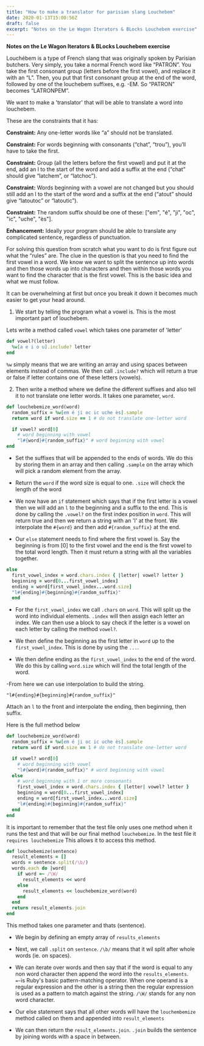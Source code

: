 ```yaml
---
title: "How to make a translator for parisian slang Louchebem"
date: 2020-01-13T15:00:56Z
draft: false
excerpt: "Notes on the Le Wagon Iterators & BLocks Louchebem exercise"
---
```


**Notes on the Le Wagon Iterators & BLocks Louchebem exercise**

Louchébem is a type of French slang that was originally spoken by Parisian butchers. Very simply, you take a normal French word like “PATRON”. You take the first consonant group (letters before the first vowel), and replace it with an “L”. Then, you put that first consonant group at the end of the word, followed by one of the louchebem suffixes, e.g. -EM. So “PATRON” becomes “LATRONPEM”.

We want to make a 'translator' that will be able to translate a word into louchebem.

These are the constraints that it has:

**Constraint:** Any one-letter words like “a” should not be translated.

**Constraint:** For words beginning with consonants (“chat”, “trou”), you’ll have to take the first.

**Constraint:** Group (all the letters before the first vowel) and put it at the end, add an l to the start of the word and add a suffix at the end (“chat” should give “latchem”, or “latchoc”).

**Constraint:** Words beginning with a vowel are not changed but you should still add an l to the start of the word and a suffix at the end (“atout” should give “latoutoc” or “latoutic”).

**Constraint:** The random suffix should be one of these: ["em", "é", "ji", "oc", "ic", "uche", "ès"].

**Enhancement:** Ideally your program should be able to translate any complicated sentence, regardless of punctuation.

For solving this question from scratch what you want to do is first figure out what the “rules” are. The clue in the question is that you need to find the first vowel in a word. We know we want to split the sentence up into words and then those words up into characters and then within those words you want to find the character that is the first vowel. This is the basic idea and what we must follow.

It can be overwhelming at first but once you break it down it becomes much easier to get your head around.

1. We start by telling the program what a vowel is. This is the most important part of louchebem.

Lets write a method called `vowel` which takes one parameter of 'letter'

```ruby
def vowel?(letter)
  %w[a e i o u].include? letter
end
```
`%w` simply means that we are writing an array and using spaces between elements instead of commas. We then call `.include?` which will return a true or false if letter contains one of these letters (vowels).

2. Then write a method where we define the different suffixes and also tell it to not translate one letter words. It takes one parameter, `word`.


```ruby
def louchebemize_word(word)
  random_suffix = %w[em é ji oc ic uche ès].sample
  return word if word.size == 1 # do not translate one-letter word

  if vowel? word[0]
    # word beginning with vowel
    "l#{word}#{random_suffix}" # word beginning with vowel
end
```

- Set the suffixes that will be appended to the ends of words. We do this by storing them in an array and then calling `.sample` on the array which will pick a random element from the array.

- Return the `word` if the word size is equal to one. `.size` will check the length of the word

- We now have an `if` statement which says that if the first letter is a vowel then we will add an `l` to the beginning and a suffix to the end. This is done by calling the `.vowel?` on the first index position in `word`. This will return true and then we return a string with an 'l' at the front. We interpolate the `#{word}` and then add `#{random_suffix}` at the end.

- Our `else` statement needs to find where the first vowel is. Say the beginning is from [0] to the first vowel and the end is the first vowel to the total word length. Then it must return a string with all the variables together.

```ruby
else
  first_vowel_index = word.chars.index { |letter| vowel? letter }
  beginning = word[0...first_vowel_index]
  ending = word[first_vowel_index...word.size]
  "l#{ending}#{beginning}#{random_suffix}"
  end
```

  - For the `first_vowel_index` we call `.chars` on `word`. This will split up the word into individual elements. `.index` will then assign each letter an index. We can then use a block to say check if the letter is a vowel on each letter by calling the method `vowel?`.

  - We then define the beginning as the first letter in `word` up to the `first_vowel_index`. This is done by using the `...`.

  - We then define ending as the `first_vowel_index` to the end of the word. We do this by calling `word.size` which will find the total length of the word.

  -From here we can use interpolation to build the string.

  `"l#{ending}#{beginning}#{random_suffix}"`

  Attach an `l` to the front and interpolate the ending, then beginning, then suffix.

Here is the full method below

```ruby
def louchebemize_word(word)
  random_suffix = %w[em é ji oc ic uche ès].sample
  return word if word.size == 1 # do not translate one-letter word

  if vowel? word[0]
    # word beginning with vowel
    "l#{word}#{random_suffix}" # word beginning with vowel
  else
    # word beginning with 1 or more consonants
    first_vowel_index = word.chars.index { |letter| vowel? letter }
    beginning = word[0...first_vowel_index]
    ending = word[first_vowel_index...word.size]
    "l#{ending}#{beginning}#{random_suffix}"
  end
end
```

It is important to remember that the test file only uses one method when it runs the test and that will be our final method `louchebemize`. In the test file it `requires louchebemize` This allows it to access this method.

```ruby
def louchebemize(sentence)
  result_elements = []
  words = sentence.split(/\b/)
  words.each do |word|
    if word =~ /\W/
      result_elements << word
    else
      result_elements << louchebemize_word(word)
    end
  end
  return result_elements.join
end
```
This method takes one parameter and thats (sentence).

- We begin by defining an empty array of `results_elements`

- Next, we call `.split` on `sentence`. `/\b/` means that it wil split after whole words (ie. on spaces).

- We can iterate over words and then say that if the word is equal to any non word character then append the word into the `results_elements`. `=~`is Ruby's basic pattern-matching operator. When one operand is a regular expression and the other is a string then the regular expression is used as a pattern to match against the string. `/\W/` stands for any non word character.

- Our else statement says that all other words will have the `louchembemize` method called on them and appended into `result_elements`

- We can then return the `result_elements.join`. `.join` builds the sentence by joining words with a space in between.
















